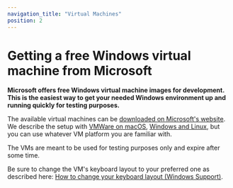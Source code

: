 ```yaml
---
navigation_title: "Virtual Machines"
position: 2
---
```


# Getting a free Windows virtual machine from Microsoft

**Microsoft offers free Windows virtual machine images for development. This is the easiest way to get your needed Windows environment up and running quickly for testing purposes.**

The available virtual machines can be [downloaded on Microsoft's website](https://developer.microsoft.com/en-us/windows/downloads/virtual-machines/). We describe the setup with [VMWare on macOS](/setup/windows/vmware-on-macos/), [Windows and Linux](/setup/windows/vmware-on-windows-linux/), but you can use whatever VM platform you are familiar with.

The VMs are meant to be used for testing purposes only and expire after some time.

Be sure to change the VM's keyboard layout to your preferred one as described here: [How to change your keyboard layout (Windows Support)](https://support.microsoft.com/en-us/help/258824/how-to-change-your-keyboard-layout).
